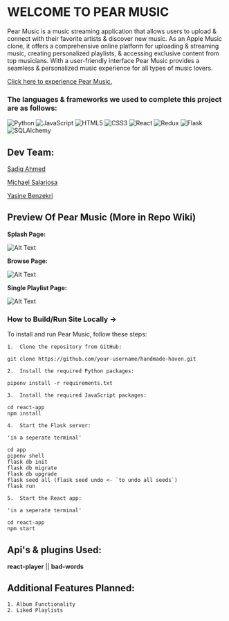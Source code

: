 # WELCOME TO PEAR MUSIC 

Pear Music is a music streaming application that allows users to upload & connect with their favorite artists & discover new music. As an Apple Music clone, it offers a comprehensive online platform for uploading & streaming music, creating personalized playlists, & accessing exclusive content from top musicians. With a user-friendly interface Pear Music provides a seamless & personalized music experience for all types of music lovers.

[Click here to experience Pear Music.](https://pearmusic.onrender.com/)

### The languages & frameworks we used to complete this project are as follows:

![Python](https://img.shields.io/badge/Python-%233776AB.svg?style=for-the-badge&logo=python&logoColor=white)
![JavaScript](https://img.shields.io/badge/javascript-%23323330.svg?style=for-the-badge&logo=javascript&logoColor=%23F7DF1E)
![HTML5](https://img.shields.io/badge/html5-%23E34F26.svg?style=for-the-badge&logo=html5&logoColor=white)
![CSS3](https://img.shields.io/badge/css3-%231572B6.svg?style=for-the-badge&logo=css3&logoColor=white)
![React](https://img.shields.io/badge/react-%2320232a.svg?style=for-the-badge&logo=react&logoColor=%2361DAFB)
![Redux](https://img.shields.io/badge/redux-%23593d88.svg?style=for-the-badge&logo=redux&logoColor=white)
![Flask](https://img.shields.io/badge/Flask-%23000.svg?style=for-the-badge&logo=flask&logoColor=white)
![SQLAlchemy](https://img.shields.io/badge/SQLAlchemy-%23FCA121.svg?style=for-the-badge&logo=sqlalchemy&logoColor=white)

## Dev Team: 

[Sadiq Ahmed](https://github.com/Sadiqaxxmed)

[Michael Salariosa](https://github.com/mike-650)

[Yasine Benzekri](https://github.com/Yasine-ben)


## Preview Of Pear Music (More in Repo Wiki) 

**Splash Page:**

![Alt Text](https://media.giphy.com/media/v1.Y2lkPTc5MGI3NjExYWE5MDg4N2ZjMTE4MTRlNGE1ZTI0ZGMzNjMyOTE0OWU0ZTI3MTc5OCZjdD1n/GKNyKPTTuFOFF7GrwH/giphy.gif)

**Browse Page:**

![Alt Text](https://media.giphy.com/media/v1.Y2lkPTc5MGI3NjExNDI1NjFkYjBlMzU5NzA2NDIwYTIxMjg1ZmFjMmNiYWU3MjE1ZWQ0NCZjdD1n/65vUWRRj4jxMLZJuui/giphy.gif)

**Single Playlist Page:**

![Alt Text](https://media.giphy.com/media/v1.Y2lkPTc5MGI3NjExYTJlNWRlMzU0N2Y5ZTE3ODRlYzJkOTAyNjc4ODUyYzBiN2Y2MmFkNCZjdD1n/HmUK1cjKdszAAgH1kx/giphy.gif)

### How to Build/Run Site Locally -> 
To install and run Pear Music, follow these steps:

```
1.  Clone the repository from GitHub:

git clone https://github.com/your-username/handmade-haven.git

2.  Install the required Python packages:

pipenv install -r requirements.txt

3.  Install the required JavaScript packages:

cd react-app
npm install

4.  Start the Flask server:

'in a seperate terminal'

cd app
pipenv shell
flask db init
flask db migrate
flask db upgrade
flask seed all (flask seed undo <- `to undo all seeds`)
flask run

5.  Start the React app:

'in a seperate terminal'

cd react-app
npm start
```

## Api's & plugins Used:
**react-player** || **bad-words** 
## Additional Features Planned:
```
1. Album Functionality
2. Liked Playlists
```
